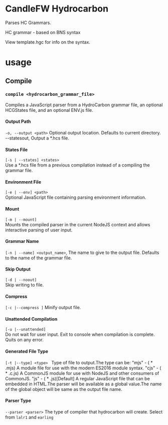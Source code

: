 # CandleFW Hydrocarbon


Parses HC Grammars.

HC grammar - based on BNS syntax
 
View template.hgc for info on the syntax.


# usage

## Compile

### ``compile <hydrocarbon_grammar_file>``

Compiles a JavaScript parser from a HydroCarbon grammar file, an optional HCGStates file, and an optional ENV.js file.

#### Output Path
`-o, --output <path>` Optional output location. Defaults to current directory.
--statesout, Output a \*.hcs file.

#### States File
`[-s | --states] <states>`  
	Use a \*.hcs file from a previous compilation instead of a compiling the grammar file.

#### Environment File
`[-e | --env] <path>`  
	Optional JavaScript file containing parsing environment information.

#### Mount
`[-m | --mount]`  
	Mounts the compiled parser in the current NodeJS context and allows interactive parsing of user input.

#### Grammar Name
`[-n | --name] <output_name>`, 
	The name to give to the output file. Defaults to the name of the grammar file.

#### Skip Output
`[-d | --noout]`  
	Skip writing to file.

#### Compress
`[-c |--compress ]`
	Minify output file.

#### Unattended Compilation
`[-u |--unattended]`  
	Do not wait for user input. Exit to console when compilation is complete. Quits on any error.

#### Generated File Type
`[-t |--type] <type> `
        Type of file to output.The type can be:
        "mjs" - ( \* .mjs) A module file
        for use with the modern ES2016 module syntax.
        "cjs" - ( \* .c.js) A CommonJS module
        for use with NodeJS and other consumers of CommonJS.
        "js" - ( \* .js)[Default] A regular JavaScript file that can be embedded in HTML.The parser will be available as a global value.The name of the global object will be same as the output file name.

#### Parser Type
`--parser <parser>` The type of compiler that hydrocarbon will create. Select from `lalr1` and `earling`
